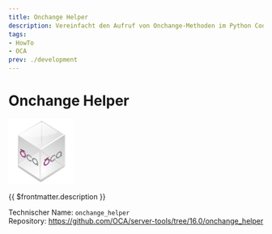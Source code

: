 ```yaml
---
title: Onchange Helper
description: Vereinfacht den Aufruf von Onchange-Methoden im Python Code.
tags:
- HowTo
- OCA
prev: ./development
---
```

# Onchange Helper
![icon_oca_app](attachments/icon_oca_app.png)

{{ $frontmatter.description }}

Technischer Name: `onchange_helper`\
Repository: <https://github.com/OCA/server-tools/tree/16.0/onchange_helper>


